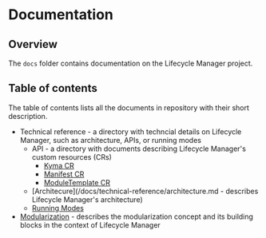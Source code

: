 # Documentation

## Overview

The `docs` folder contains documentation on the Lifecycle Manager project.

## Table of contents

The table of contents lists all the documents in repository with their short description.

- Technical reference - a directory with techncial details on Lifecycle Manager, such as architecture, APIs, or running modes
    - API - a directory with documents describing Lifecycle Manager's custom resources (CRs)
        - [Kyma CR](/docs/technical-reference/api/kyma-cr.md)
        - [Manifest CR](/docs/technical-reference/api/manifest-cr.md)
        - [ModuleTemplate CR](/docs/technical-reference/api/moduleTemplate-cr.md)
    - [Architecure](/docs/technical-reference/architecture.md - describes Lifecycle Manager's architecture)
    - [Running Modes](/docs/technical-reference/running-modes.md)
- [Modularization](modularization.md) - describes the modularization concept and its building blocks in the context of Lifecycle Manager
